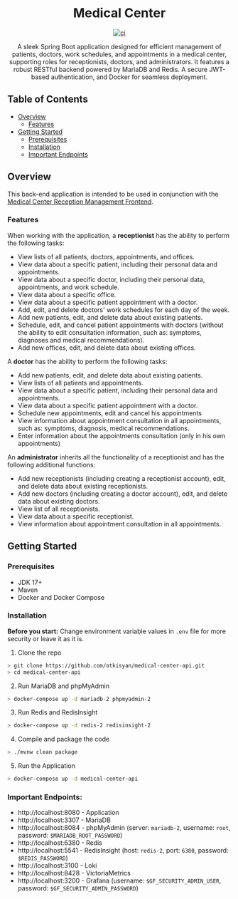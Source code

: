 <h1 align="center">
Medical Center
</h1>
<div align="center">

[![ci](https://github.com/otkisyan/medical-center-api/actions/workflows/ci.yml/badge.svg)](https://github.com/otkisyan/medical-center-api/actions/workflows/ci.yml)

</div>
<p align="center">
A sleek Spring Boot application designed for efficient management of patients, doctors, work schedules, 
and appointments in a medical center, supporting roles for receptionists, doctors, and administrators. 
It features a robust RESTful backend powered by MariaDB and Redis. A secure JWT-based authentication, and Docker for seamless deployment. 
</p>

## Table of Contents

* [Overview](#overview)
    * [Features](#features)
* [Getting Started](#getting-started)
    * [Prerequisites](#prerequisites)
    * [Installation](#installation)
    * [Important Endpoints](#important-endpoints)

## Overview

This back-end application is intended to be used in conjunction
with the [Medical Center Reception Management Frontend](https://github.com/otkisyan/medical-center-frontend).

### Features

When working with the application, a **receptionist** has the ability to perform the following tasks:

- View lists of all patients, doctors, appointments, and offices.
- View data about a specific patient, including their personal data and appointments.
- View data about a specific doctor, including their personal data, appointments, and work schedule.
- View data about a specific office.
- View data about a specific patient appointment with a doctor.
- Add, edit, and delete doctors' work schedules for each day of the week.
- Add new patients, edit, and delete data about existing patients.
- Schedule, edit, and cancel patient appointments with doctors (without the ability to edit consultation information,
  such as: symptoms, diagnoses and medical recommendations).
- Add new offices, edit, and delete data about existing offices.

A **doctor** has the ability to perform the following tasks:

- Add new patients, edit, and delete data about existing patients.
- View lists of all patients and appointments.
- View data about a specific patient, including their personal data and appointments.
- View data about a specific patient appointment with a doctor.
- Schedule new appointments, edit and cancel his appointments
- View information about appointment consultation in all appointments, such as: symptoms, diagnosis, medical
  recommendations.
- Enter information about the appointments consultation (only in his own appointments)

An **administrator** inherits all the functionality of a receptionist and has the following additional functions:

- Add new receptionists (including creating a receptionist account), edit, and delete data about existing receptionists.
- Add new doctors (including creating a doctor account), edit, and delete data about existing doctors.
- View list of all receptionists.
- View data about a specific receptionist.
- View information about appointment consultation in all appointments.

## Getting Started

### Prerequisites

- JDK 17+
- Maven
- Docker and Docker Compose

### Installation

**Before you start:** Change environment variable values in `.env` file for more security or leave it as it is.

1. Clone the repo

```bash
> git clone https://github.com/otkisyan/medical-center-api.git
> cd medical-center-api
```

2. Run MariaDB and phpMyAdmin

```bash
> docker-compose up -d mariadb-2 phpmyadmin-2
```

3. Run Redis and RedisInsight

```bash
> docker-compose up -d redis-2 redisinsight-2
```

4. Compile and package the code

```bash
> ./mvnw clean package
```

5. Run the Application

```bash
> docker-compose up -d medical-center-api
```

### Important Endpoints:

* http://localhost:8080 - Application
* http://localhost:3307 - MariaDB
* http://localhost:8084 - phpMyAdmin (server: `mariadb-2`, username: `root`, password: `$MARIADB_ROOT_PASSWORD`)
* http://localhost:6380 - Redis
* http://localhost:5541 - RedisInsight (host: `redis-2`, port: `6380`, password: `$REDIS_PASSWORD`)
* http://localhost:3100 - Loki
* http://localhost:8428 - VictoriaMetrics
* http://localhost:3200 - Grafana (username: `$GF_SECURITY_ADMIN_USER`, password: `$GF_SECURITY_ADMIN_PASSWORD`)
